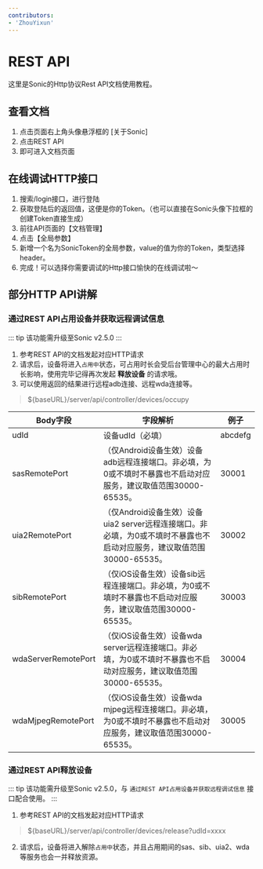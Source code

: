 ```yaml
---
contributors:
- 'ZhouYixun'
---
```


# REST API

这里是Sonic的Http协议Rest API文档使用教程。

## 查看文档

1. 点击页面右上角头像悬浮框的 [关于Sonic]
2. 点击REST API
3. 即可进入文档页面

## 在线调试HTTP接口
1. 搜索/login接口，进行登陆
2. 获取登陆后的返回值，这便是你的Token。（也可以直接在Sonic头像下拉框的创建Token直接生成）
3. 前往API页面的【文档管理】
4. 点击【全局参数】
5. 新增一个名为SonicToken的全局参数，value的值为你的Token，类型选择header。
6. 完成！可以选择你需要调试的Http接口愉快的在线调试啦～

## 部分HTTP API讲解

### 通过REST API占用设备并获取远程调试信息
::: tip
该功能需升级至Sonic v2.5.0
:::
1. 参考REST API的文档发起对应HTTP请求
2. 请求后，设备将进入`占用中`状态，可占用时长会受后台管理中心的最大占用时长影响，使用完毕记得再次发起 **释放设备** 的请求哦。
3. 可以使用返回的结果进行远程adb连接、远程wda连接等。

> ${baseURL}/server/api/controller/devices/occupy

| Body字段              | 字段解析                                                                       | 例子      |
|---------------------|----------------------------------------------------------------------------|---------|
| udId                | 设备udId（必填）                                                                 | abcdefg | 
| sasRemotePort       | （仅Android设备生效）设备adb远程连接端口。非必填，为0或不填时不暴露也不启动对应服务，建议取值范围30000-65535。         | 30001   | 
| uia2RemotePort      | （仅Android设备生效）设备uia2 server远程连接端口。非必填，为0或不填时不暴露也不启动对应服务，建议取值范围30000-65535。 | 30002   | 
| sibRemotePort       | （仅iOS设备生效）设备sib远程连接端口。非必填，为0或不填时不暴露也不启动对应服务，建议取值范围30000-65535。             | 30003   | 
| wdaServerRemotePort | （仅iOS设备生效）设备wda server远程连接端口。非必填，为0或不填时不暴露也不启动对应服务，建议取值范围30000-65535。      | 30004   | 
| wdaMjpegRemotePort  | （仅iOS设备生效）设备wda mjpeg远程连接端口。非必填，为0或不填时不暴露也不启动对应服务，建议取值范围30000-65535。       | 30005   | 

### 通过REST API释放设备
::: tip
该功能需升级至Sonic v2.5.0，与 `通过REST API占用设备并获取远程调试信息` 接口配合使用。
:::
1. 参考REST API的文档发起对应HTTP请求
> ${baseURL}/server/api/controller/devices/release?udId=xxxx
2. 请求后，设备将进入解除`占用中`状态，并且占用期间的sas、sib、uia2、wda等服务也会一并释放资源。

